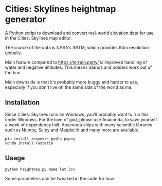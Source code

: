 # Cities: Skylines heightmap generator

A Python script to download and convert real-world elevation data for use in the Cities: Skylines map editor.

The source of the data is NASA's SRTM, which provides 90m resolution globally.

Main feature compared to https://terrain.party/ is improved handling of water and negative altitudes. This means islands and polders work out of the box.

Main downside is that it's probably more buggy and harder to use, especially if you don't live on the same side of the world as me.

## Installation

Since Cities: Skylines runs on Windows, you'll probably want to run this under Windows. For the love of god, please use Anaconda, to save yourself a week of dependency hell. Anaconda ships with many scientific libraries such as Numpy, Scipy and Matplotlib and many more are available.

```
pip install requests pyshp pypng
conda install rasterio
```

## Usage

```
python heightmap.py name lat lon
```

Some parameters can be tweaked in the code for now.
